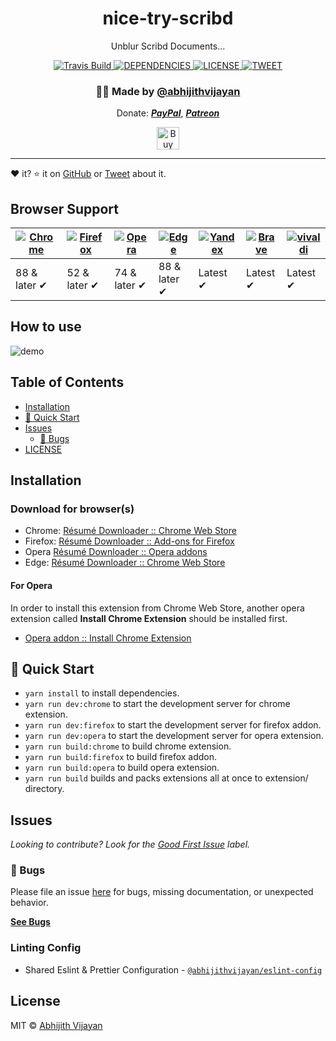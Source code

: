 <h1 align="center">nice-try-scribd</h1>
<p align="center">Unblur Scribd Documents...</p>
<div align="center">
  <a href="https://travis-ci.com/abhijithvijayan/nice-try-scribd">
    <img src="https://travis-ci.com/abhijithvijayan/nice-try-scribd.svg?branch=main" alt="Travis Build" />
  </a>
  <a href="https://david-dm.org/abhijithvijayan/nice-try-scribd">
    <img src="https://img.shields.io/david/abhijithvijayan/nice-try-scribd.svg?colorB=orange" alt="DEPENDENCIES" />
  </a>
  <a href="https://github.com/abhijithvijayan/nice-try-scribd/blob/main/license">
    <img src="https://img.shields.io/github/license/abhijithvijayan/nice-try-scribd.svg" alt="LICENSE" />
  </a>
  <a href="https://twitter.com/intent/tweet?text=Check%20out%20nice-try-scribd%21%20by%20%40_abhijithv%0A%0AUnblur%20Scribd%20Documents...%0Ahttps%3A%2F%2Fgithub.com%2Fabhijithvijayan%2Fnice-try-scribd%0A%0A%23chrome%20%23unblur%20%23scribd%20%23firefox%20%23javascript">
     <img src="https://img.shields.io/twitter/url/http/shields.io.svg?style=social" alt="TWEET" />
  </a>
</div>
<h3 align="center">🙋‍♂️ Made by <a href="https://twitter.com/_abhijithv">@abhijithvijayan</a></h3>
<p align="center">
  Donate:
  <a href="https://www.paypal.me/iamabhijithvijayan" target='_blank'><i><b>PayPal</b></i></a>,
  <a href="https://www.patreon.com/abhijithvijayan" target='_blank'><i><b>Patreon</b></i></a>
</p>
<p align="center">
  <a href='https://www.buymeacoffee.com/abhijithvijayan' target='_blank'>
    <img height='36' style='border:0px;height:36px;' src='https://bmc-cdn.nyc3.digitaloceanspaces.com/BMC-button-images/custom_images/orange_img.png' border='0' alt='Buy Me a Coffee' />
  </a>
</p>
<hr />

❤️ it? ⭐️ it on [GitHub](https://github.com/abhijithvijayan/nice-try-scribd/stargazers) or [Tweet](https://twitter.com/intent/tweet?text=Check%20out%20nice-try-scribd%21%20by%20%40_abhijithv%0A%0AUnblur%20Scribd%20Documents...%0Ahttps%3A%2F%2Fgithub.com%2Fabhijithvijayan%2Fnice-try-scribd%0A%0A%23chrome%20%23unblur%20%23scribd%20%23firefox%20%23javascript) about it.

## Browser Support

| [![Chrome](https://raw.github.com/alrra/browser-logos/master/src/chrome/chrome_48x48.png)](#) | [![Firefox](https://raw.github.com/alrra/browser-logos/master/src/firefox/firefox_48x48.png)](https://addons.mozilla.org/firefox/addon/nice-try-scribd/) | [![Opera](https://raw.github.com/alrra/browser-logos/master/src/opera/opera_48x48.png)](#for-opera) | [![Edge](https://raw.github.com/alrra/browser-logos/master/src/edge/edge_48x48.png)](#) | [![Yandex](https://raw.github.com/alrra/browser-logos/master/src/yandex/yandex_48x48.png)](#) | [![Brave](https://raw.github.com/alrra/browser-logos/master/src/brave/brave_48x48.png)](#) | [![vivaldi](https://raw.github.com/alrra/browser-logos/master/src/vivaldi/vivaldi_48x48.png)](#) |
---------------------------------------------------------------------------------------------------------------------------------------------------------------------------| --------------------------------------------------------------------------------------------------------------------------------------------- |-------------------------------------------------------------------------------------------------------------------|---------------------------------------------------------------------------------------------------------------------------------------------------------------------| ------------------------------------------------------------------------------------------------------------------------------------------------------------------------ | ------------------------------------------------------------------------------------------------------------------------------------------------------------------------------ |------------------------------------------------------------------------------------------------------------------------------------------------------------------------------ |
| 88 & later ✔                                                                                                                                                              | 52 & later ✔ | 74 & later ✔                                                                                                      | 88 & later ✔                                                                                                                                                        | Latest ✔ | Latest ✔ | Latest ✔

## How to use

![demo](demo.png)

## Table of Contents

- [Installation](#installation)
- [🚀 Quick Start](#🚀-quick-start)
- [Issues](#issues)
  - [🐛 Bugs](#-bugs)
- [LICENSE](#license)

## Installation

### Download for browser(s)

- Chrome: [Résumé Downloader :: Chrome Web Store](#)
- Firefox: [Résumé Downloader :: Add-ons for Firefox](https://addons.mozilla.org/firefox/addon/nice-try-scribd/)
- Opera [Résumé Downloader :: Opera addons](#for-opera)
- Edge: [Résumé Downloader :: Chrome Web Store](#)

#### For Opera

In order to install this extension from Chrome Web Store, another opera extension called **Install Chrome Extension** should be installed first.

- [Opera addon :: Install Chrome Extension](https://addons.opera.com/en/extensions/details/install-chrome-extensions/)
## 🚀 Quick Start

- `yarn install` to install dependencies.
- `yarn run dev:chrome` to start the development server for chrome extension.
- `yarn run dev:firefox` to start the development server for firefox addon.
- `yarn run dev:opera` to start the development server for opera extension.
- `yarn run build:chrome` to build chrome extension.
- `yarn run build:firefox` to build firefox addon.
- `yarn run build:opera` to build opera extension.
- `yarn run build` builds and packs extensions all at once to extension/ directory.

## Issues

_Looking to contribute? Look for the [Good First Issue](https://github.com/abhijithvijayan/nice-try-scribd/issues?q=is%3Aissue+is%3Aopen+sort%3Aupdated-desc+label%3A%22good+first+issue%22)
label._

### 🐛 Bugs

Please file an issue [here](https://github.com/abhijithvijayan/nice-try-scribd/issues/new) for bugs, missing documentation, or unexpected behavior.

[**See Bugs**](https://github.com/abhijithvijayan/nice-try-scribd/issues?q=is%3Aissue+is%3Aopen+sort%3Aupdated-desc+label%3A%22type%3A+bug%22)

### Linting Config

- Shared Eslint & Prettier Configuration - [`@abhijithvijayan/eslint-config`](https://www.npmjs.com/package/@abhijithvijayan/eslint-config)

## License

MIT © [Abhijith Vijayan](https://abhijithvijayan.in)
